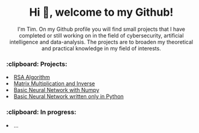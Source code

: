 <h1 align="center">Hi 👋, welcome to my Github!</h1>
<p align="center">I'm Tim. On my Github profile you will find small projects that I have completed or still working on in the field of cybersecurity, artificial intelligence and data-analysis. The projects are to broaden my theoretical and practical knowledge in my field of interests.</p>

<h3>:clipboard: Projects:</h3>
<li><a href="https://github.com/TimMetselaar/Basic-Encryption-Algorithms">RSA Algorithm</a></li>
<li><a href="https://github.com/TimMetselaar/Matrix-Multiplication-And-Inverse">Matrix Multiplication and Inverse</a></li>
<li><a href="https://github.com/TimMetselaar/Basic-Neural-Network-Numpy">Basic Neural Network with Numpy</a></li>
<li><a href="https://github.com/TimMetselaar/Basic-Neural-Network-Python">Basic Neural Network written only in Python</a></li>

<h3>:clipboard: In progress:</h3>
<li><a>...</a></li>


<p>&nbsp;</p>

